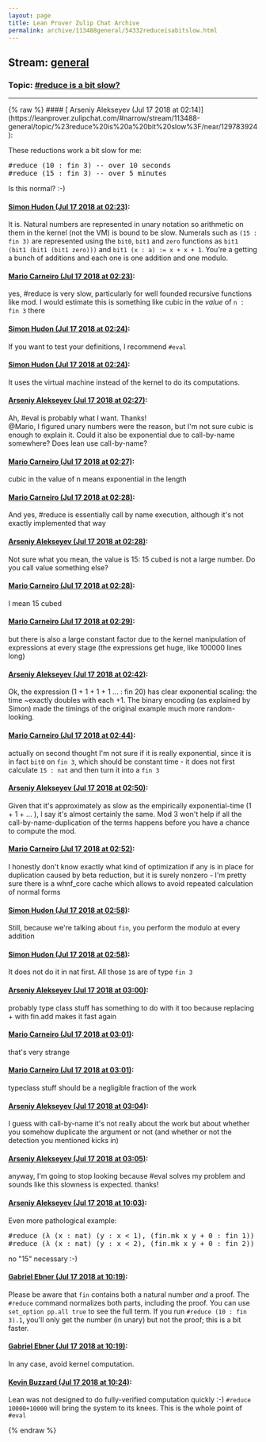 ```yaml
---
layout: page
title: Lean Prover Zulip Chat Archive 
permalink: archive/113488general/54332reduceisabitslow.html
---
```


## Stream: [general](https://leanprover-community.github.io/archive/113488general/index.html)
### Topic: [#reduce is a bit slow?](https://leanprover-community.github.io/archive/113488general/54332reduceisabitslow.html)

---

<base href="https://leanprover.zulipchat.com">
{% raw %}
#### [ Arseniy Alekseyev (Jul 17 2018 at 02:14)](https://leanprover.zulipchat.com/#narrow/stream/113488-general/topic/%23reduce%20is%20a%20bit%20slow%3F/near/129783924):
<p>These reductions work a bit slow for me:</p>
<div class="codehilite"><pre><span></span>#reduce (10 : fin 3) -- over 10 seconds
#reduce (15 : fin 3) -- over 5 minutes
</pre></div>


<p>Is this normal? :-)</p>

#### [ Simon Hudon (Jul 17 2018 at 02:23)](https://leanprover.zulipchat.com/#narrow/stream/113488-general/topic/%23reduce%20is%20a%20bit%20slow%3F/near/129784259):
<p>It is. Natural numbers are represented in unary notation so arithmetic on them in the kernel (not the VM) is bound to be slow. Numerals such as <code>(15 : fin 3)</code> are represented using the <code>bit0</code>, <code>bit1</code> and <code>zero</code> functions as <code>bit1 (bit1 (bit1 (bit1 zero)))</code> and <code>bit1 (x : a) := x + x + 1</code>. You're a getting a bunch of additions and each one is one addition and one modulo.</p>

#### [ Mario Carneiro (Jul 17 2018 at 02:23)](https://leanprover.zulipchat.com/#narrow/stream/113488-general/topic/%23reduce%20is%20a%20bit%20slow%3F/near/129784278):
<p>yes, #reduce is very slow, particularly for well founded recursive functions like mod. I would estimate this is something like cubic in the <em>value</em> of <code>n : fin 3</code> there</p>

#### [ Simon Hudon (Jul 17 2018 at 02:24)](https://leanprover.zulipchat.com/#narrow/stream/113488-general/topic/%23reduce%20is%20a%20bit%20slow%3F/near/129784327):
<p>If you want to test your definitions, I recommend <code>#eval</code></p>

#### [ Simon Hudon (Jul 17 2018 at 02:24)](https://leanprover.zulipchat.com/#narrow/stream/113488-general/topic/%23reduce%20is%20a%20bit%20slow%3F/near/129784340):
<p>It uses the virtual machine instead of the kernel to do its computations.</p>

#### [ Arseniy Alekseyev (Jul 17 2018 at 02:27)](https://leanprover.zulipchat.com/#narrow/stream/113488-general/topic/%23reduce%20is%20a%20bit%20slow%3F/near/129784454):
<p>Ah, #eval is probably what I want. Thanks! <br>
@Mario, I figured unary numbers were the reason, but I'm not sure cubic is enough to explain it. Could it also be exponential due to call-by-name somewhere? Does lean use call-by-name?</p>

#### [ Mario Carneiro (Jul 17 2018 at 02:27)](https://leanprover.zulipchat.com/#narrow/stream/113488-general/topic/%23reduce%20is%20a%20bit%20slow%3F/near/129784467):
<p>cubic in the value of n means exponential in the length</p>

#### [ Mario Carneiro (Jul 17 2018 at 02:28)](https://leanprover.zulipchat.com/#narrow/stream/113488-general/topic/%23reduce%20is%20a%20bit%20slow%3F/near/129784536):
<p>And yes, #reduce is essentially call by name execution, although it's not exactly implemented that way</p>

#### [ Arseniy Alekseyev (Jul 17 2018 at 02:28)](https://leanprover.zulipchat.com/#narrow/stream/113488-general/topic/%23reduce%20is%20a%20bit%20slow%3F/near/129784540):
<p>Not sure what you mean, the value is 15: 15 cubed is not a large number. Do you call value something else?</p>

#### [ Mario Carneiro (Jul 17 2018 at 02:28)](https://leanprover.zulipchat.com/#narrow/stream/113488-general/topic/%23reduce%20is%20a%20bit%20slow%3F/near/129784547):
<p>I mean 15 cubed</p>

#### [ Mario Carneiro (Jul 17 2018 at 02:29)](https://leanprover.zulipchat.com/#narrow/stream/113488-general/topic/%23reduce%20is%20a%20bit%20slow%3F/near/129784583):
<p>but there is also a large constant factor due to the kernel manipulation of expressions at every stage (the expressions get huge, like 100000 lines long)</p>

#### [ Arseniy Alekseyev (Jul 17 2018 at 02:42)](https://leanprover.zulipchat.com/#narrow/stream/113488-general/topic/%23reduce%20is%20a%20bit%20slow%3F/near/129785191):
<p>Ok, the expression (1 + 1 + 1 + 1 ... : fin 20) has clear exponential scaling: the time ~exactly doubles with each +1. The binary encoding (as explained by Simon) made the timings of the original example much more random-looking.</p>

#### [ Mario Carneiro (Jul 17 2018 at 02:44)](https://leanprover.zulipchat.com/#narrow/stream/113488-general/topic/%23reduce%20is%20a%20bit%20slow%3F/near/129785300):
<p>actually on second thought I'm not sure if it is really exponential, since it is in fact <code>bit0</code> on <code>fin 3</code>, which should be constant time - it does not first calculate <code>15 : nat</code> and then turn it into a <code>fin 3</code></p>

#### [ Arseniy Alekseyev (Jul 17 2018 at 02:50)](https://leanprover.zulipchat.com/#narrow/stream/113488-general/topic/%23reduce%20is%20a%20bit%20slow%3F/near/129785576):
<p>Given that it's approximately as slow as the empirically exponential-time (1 + 1 + ... ), I say it's almost certainly the same. Mod 3 won't help if all the call-by-name-duplication of the terms happens before you have a chance to compute the mod.</p>

#### [ Mario Carneiro (Jul 17 2018 at 02:52)](https://leanprover.zulipchat.com/#narrow/stream/113488-general/topic/%23reduce%20is%20a%20bit%20slow%3F/near/129785673):
<p>I honestly don't know exactly what kind of optimization if any is in place for duplication caused by beta reduction, but it is surely nonzero - I'm pretty sure there is a whnf_core cache which allows to avoid repeated calculation of normal forms</p>

#### [ Simon Hudon (Jul 17 2018 at 02:58)](https://leanprover.zulipchat.com/#narrow/stream/113488-general/topic/%23reduce%20is%20a%20bit%20slow%3F/near/129785938):
<p>Still, because we're talking about <code>fin</code>, you perform the modulo at every addition</p>

#### [ Simon Hudon (Jul 17 2018 at 02:58)](https://leanprover.zulipchat.com/#narrow/stream/113488-general/topic/%23reduce%20is%20a%20bit%20slow%3F/near/129785953):
<p>It does not do it in nat first. All those <code>1</code>s are of type <code>fin 3</code></p>

#### [ Arseniy Alekseyev (Jul 17 2018 at 03:00)](https://leanprover.zulipchat.com/#narrow/stream/113488-general/topic/%23reduce%20is%20a%20bit%20slow%3F/near/129786041):
<p>probably type class stuff has something to do with it too because replacing + with fin.add makes it fast again</p>

#### [ Mario Carneiro (Jul 17 2018 at 03:01)](https://leanprover.zulipchat.com/#narrow/stream/113488-general/topic/%23reduce%20is%20a%20bit%20slow%3F/near/129786062):
<p>that's very strange</p>

#### [ Mario Carneiro (Jul 17 2018 at 03:01)](https://leanprover.zulipchat.com/#narrow/stream/113488-general/topic/%23reduce%20is%20a%20bit%20slow%3F/near/129786070):
<p>typeclass stuff should be a negligible fraction of the work</p>

#### [ Arseniy Alekseyev (Jul 17 2018 at 03:04)](https://leanprover.zulipchat.com/#narrow/stream/113488-general/topic/%23reduce%20is%20a%20bit%20slow%3F/near/129786199):
<p>I guess with call-by-name it's not really about the work but about whether you somehow duplicate the argument or not (and whether or not the detection you mentioned kicks in)</p>

#### [ Arseniy Alekseyev (Jul 17 2018 at 03:05)](https://leanprover.zulipchat.com/#narrow/stream/113488-general/topic/%23reduce%20is%20a%20bit%20slow%3F/near/129786231):
<p>anyway, I'm going to stop looking because #eval solves my problem and sounds like this slowness is expected. thanks!</p>

#### [ Arseniy Alekseyev (Jul 17 2018 at 10:03)](https://leanprover.zulipchat.com/#narrow/stream/113488-general/topic/%23reduce%20is%20a%20bit%20slow%3F/near/129800058):
<p>Even more pathological example:</p>
<div class="codehilite"><pre><span></span>#reduce (λ (x : nat) (y : x &lt; 1), (fin.mk x y + 0 : fin 1)) -- 5 seconds
#reduce (λ (x : nat) (y : x &lt; 2), (fin.mk x y + 0 : fin 2)) -- &gt; 1 minute
</pre></div>


<p>no "15" necessary :-)</p>

#### [ Gabriel Ebner (Jul 17 2018 at 10:19)](https://leanprover.zulipchat.com/#narrow/stream/113488-general/topic/%23reduce%20is%20a%20bit%20slow%3F/near/129800675):
<p>Please be aware that <code>fin</code> contains both a natural number <em>and</em> a proof.  The <code>#reduce</code> command normalizes both parts, including the proof.  You can use <code>set_option pp.all true</code> to see the full term.  If you run <code>#reduce (10 : fin 3).1</code>, you'll only get the number (in unary) but not the proof; this is a bit faster.</p>

#### [ Gabriel Ebner (Jul 17 2018 at 10:19)](https://leanprover.zulipchat.com/#narrow/stream/113488-general/topic/%23reduce%20is%20a%20bit%20slow%3F/near/129800677):
<p>In any case, avoid kernel computation.</p>

#### [ Kevin Buzzard (Jul 17 2018 at 10:24)](https://leanprover.zulipchat.com/#narrow/stream/113488-general/topic/%23reduce%20is%20a%20bit%20slow%3F/near/129800877):
<p>Lean was not designed to do fully-verified computation quickly :-) <code>#reduce 10000+10000</code> will bring the system to its knees. This is the whole point of <code>#eval</code></p>


{% endraw %}
